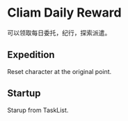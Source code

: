 # Cliam Daily Reward

可以领取每日委托，纪行，探索派遣。

## Expedition

Reset character at the original point.

## Startup

Starup from TaskList.
